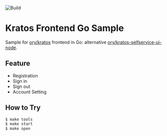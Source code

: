 ![Build](https://github.com/sokyun1710/kratos-frontend-go/actions/workflows/build-push.yml/badge.svg)

Kratos Frontend Go Sample
===

Sample for [ory/kratos](https://github.com/ory/kratos) frontend in Go: alternative [ory/kratos-selfservice-ui-node](https://github.com/ory/kratos-selfservice-ui-node).

Feature
---

* Registration
* Sign in
* Sign out
* Account Setting

How to Try
---

```bash
$ make tools
$ make start
$ make open
```
